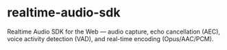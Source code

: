 # realtime-audio-sdk
Realtime Audio SDK for the Web — audio capture, echo cancellation (AEC), voice activity detection (VAD), and real-time encoding (Opus/AAC/PCM). 
